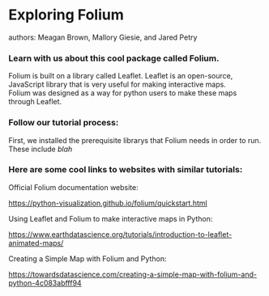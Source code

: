# Exploring Folium
authors: Meagan Brown, Mallory Giesie, and Jared Petry 

### Learn with us about this cool package called Folium.
Folium is built on a library called Leaflet.  Leaflet is an open-source, JavaScript library that is very useful for making interactive maps.  
Folium was designed as a way for python users to make these maps through Leaflet.

### Follow our tutorial process:

First, we installed the prerequisite librarys that Folium needs in order to run. These include $blah$



### Here are some cool links to websites with similar tutorials:

Official Folium documentation website:

https://python-visualization.github.io/folium/quickstart.html

Using Leaflet and Folium to make interactive maps in Python:

https://www.earthdatascience.org/tutorials/introduction-to-leaflet-animated-maps/

Creating a Simple Map with Folium and Python:

https://towardsdatascience.com/creating-a-simple-map-with-folium-and-python-4c083abfff94
